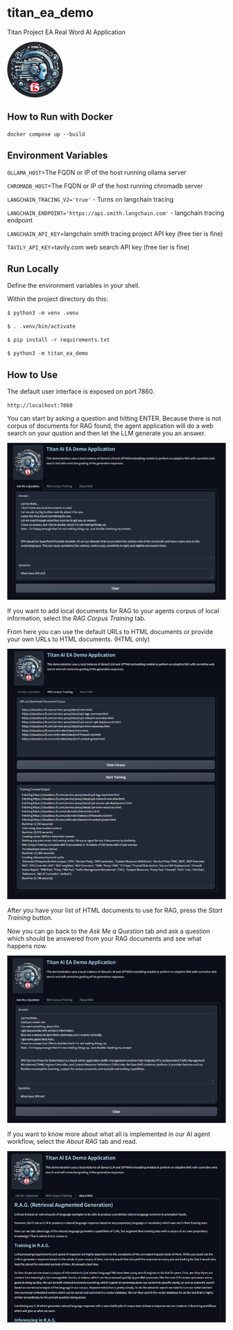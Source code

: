 # titan_ea_demo
Titan Project EA Real Word AI Application

![Titan Project Logo](assets/Titan_Badge_128.png)

## How to Run with Docker

`docker compose up --build`

## Environment Variables

`OLLAMA_HOST`=The FQDN or IP of the host running ollama server

`CHROMADB_HOST`=The FQDN or IP of the host running chromadb server

`LANGCHAIN_TRACING_V2='true'` - Turns on langchain tracing

`LANGCHAIN_ENDPOINT='https://api.smith.langchain.com'` - langchain tracing endpoint

`LANGCHAIN_API_KEY`=langchain smith tracing project API key (free tier is fine)

`TAVILY_API_KEY`=tavily.com web search API key (free tier is fine)

## Run Locally

Define the environment variables in your shell.

Within the project directory do this:

`$ python3 -m venv .venv`

`$ . .venv/bin/activate`

`$ pip install -r requirements.txt`

`$ python3 -m titan_ea_demo`

## How to Use

The default user interface is exposed on port 7860.

`http://localhost:7860`


You can start by asking a question and hitting ENTER. Because there is not corpus of documents for RAG found,
the agent application will do a web search on your qustion and then let the LLM generate you an answer.

![Titan Project App - Question without RAG](assets/Titan_EA_Demo_No_RAG_Question.png)

If you want to add local documents for RAG to your agents corpus of local information, select the *RAG Corpus Training* tab.

From here you can use the default URLs to HTML documents or provide your own URLs to HTML documents. (HTML only)

![Titan Project App - Training RAG](assets/Titan_EA_Demo_RAG_Training.png)

After you have your list of HTML documents to use for RAG, press the *Start Training* button.

Now you can go back to the *Ask Me a Question* tab and ask a question which should be answered from your RAG documents and see what happens now.

![Titan Project App - Question with RAG](assets/Titan_EA_Demo_With_RAG_Question.png)

If you want to know more about what all is implemented in our AI agent workflow, select the *About RAG* tab and read.

![Titan Project App - About RAG](assets/Titan_EA_Demo_RAG_About.png)

